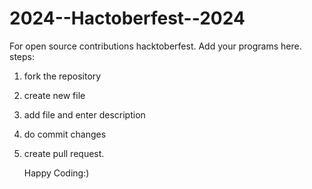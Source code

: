 # 2024--Hactoberfest--2024
For open source contributions hacktoberfest.
Add your programs here.
steps:
1. fork the repository
2. create new file
3. add file and enter description
4. do commit changes
5. create pull request.
   
   Happy Coding:)
